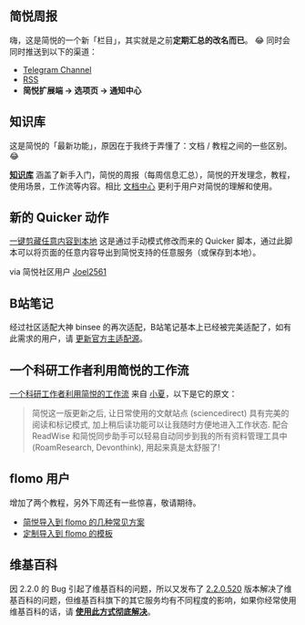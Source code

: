 ## 简悦周报

嗨，这是简悦的一个新「栏目」，其实就是之前**定期汇总的改名而已**。 😂  同时会同时推送到以下的渠道：

- [Telegram Channel](https://t.me/simpread)
- [RSS](https://rss.simpread.pro/feed) 
- **简悦扩展端 → 选项页 → 通知中心**

## 知识库

这是简悦的「最新功能」，原因在于我终于弄懂了：文档 / 教程之间的一些区别。😂  

[**知识库**](https://simpread.pro/wiki) 涵盖了新手入门，简悦的周报（每周信息汇总），简悦的开发理念，教程，使用场景，工作流等内容。相比 [文档中心](http://simpread.pro/docs) 更利于用户对简悦的理解和使用。

## 新的 Quicker 动作

[一键剪藏任意内容到本地](https://github.com/Kenshin/simpread/discussions/2325) 这是通过手动模式修改而来的 Quicker 脚本，通过此脚本可以将页面的任意内容导出到简悦支持的任意服务（或保存到本地）。

via 简悦社区用户 [Joel2561](https://github.com/Joel2561)

## B站笔记

经过社区适配大神 binsee 的再次适配，B站笔记基本上已经被完美适配了，如有此需求的用户，请 [更新官方主适配源](http://ksria.com/simpread/docs/#/站点适配源?id=官方适配源)。

## 一个科研工作者利用简悦的工作流

[一个科研工作者利用简悦的工作流](https://github.com/Kenshin/simpread/discussions/2085#discussioncomment-843188) 来自  [小夏](https://twitter.com/eXrld/status/1395574149490167812?s=09)，以下是它的原文：

> 简悦这一版更新之后, 让日常使用的文献站点 (sciencedirect) 具有完美的阅读和标记模式, 加上稍后读功能可以让我随时方便地进入工作状态. 配合 ReadWise 和简悦同步助手可以轻易自动同步到我的所有资料管理工具中 (RoamResearch, Devonthink), 用起来真是太舒服了!

## flomo 用户

增加了两个教程，另外下周还有一些惊喜，敬请期待。

- [简悦导入到 flomo 的几种常见方案](https://github.com/Kenshin/simpread/discussions/2150)
- [定制导入到 flomo 的模板](https://github.com/Kenshin/simpread/discussions/2275)

## 维基百科

因 2.2.0 的 Bug 引起了维基百科的问题，所以又发布了 [2.2.0.520](http://ksria.com/simpread/changelog.html#2.2.0) 版本解决了维基百科的问题，但维基百科旗下的其它服务均有不同程度的影响，如果你经常使用维基百科的话，请 [**使用此方式彻底解决**](https://github.com/Kenshin/simpread/discussions/2347)。

